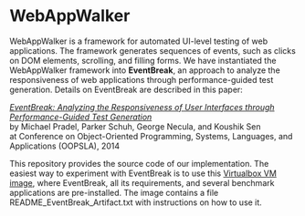 WebAppWalker
============

WebAppWalker is a framework for automated UI-level testing of web applications. The framework generates sequences of events, such as clicks on DOM elements, scrolling, and filling forms. We have instantiated the WebAppWalker framework into **EventBreak**, an approach to analyze the responsiveness of web applications through performance-guided test generation. Details on EventBreak are described in this paper:

[*EventBreak: Analyzing the Responsiveness of User Interfaces through Performance-Guided Test Generation*](http://mp.binaervarianz.de/oopsla2014.pdf)  
by Michael Pradel, Parker Schuh, George Necula, and Koushik Sen  
at Conference on Object-Oriented Programming, Systems, Languages, and Applications (OOPSLA), 2014

This repository provides the source code of our implementation. The easiest way to experiment with EventBreak is to use this [Virtualbox VM image](http://www.eecs.berkeley.edu/~pradel/EventBreak_OOPSLA_Artifact2.tar.gz), where EventBreak, all its requirements, and several benchmark applications are pre-installed. The image contains a file README_EventBreak_Artifact.txt with instructions on how to use it.


